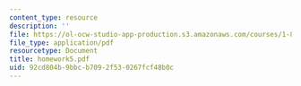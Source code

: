 ```yaml
---
content_type: resource
description: ''
file: https://ol-ocw-studio-app-production.s3.amazonaws.com/courses/1-85-water-and-wastewater-treatment-engineering-spring-2006/92cd804b9bbcb7092f530267fcf48b0c_homework5.pdf
file_type: application/pdf
resourcetype: Document
title: homework5.pdf
uid: 92cd804b-9bbc-b709-2f53-0267fcf48b0c
---
```

